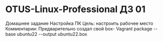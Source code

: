 # OTUS-Linux-Professional ДЗ 01
Домашнее задание
Настройка ПК
Цель:
настроить рабочее место
Комментарии:
Предварительно создал свой box- Vagrant package --base ubuntu22 --output ubuntu22.box
